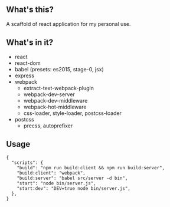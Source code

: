 ## What's this?

A scaffold of react application for my personal use.

## What's in it?

- react
- react-dom
- babel (presets: es2015, stage-0, jsx)
- express
- webpack
  - extract-text-webpack-plugin
  - webpack-dev-server
  - webpack-dev-middleware
  - webpack-hot-middleware
  - css-loader, style-loader, postcss-loader
- postcss
  - precss, autoprefixer


## Usage

```
{
  "scripts": {
    "build": "npm run build:client && npm run build:server",
    "build:client": "webpack",
    "build:server": "babel src/server -d bin",
    "start": "node bin/server.js",
    "start:dev": "DEV=true node bin/server.js",
  },
}
```
